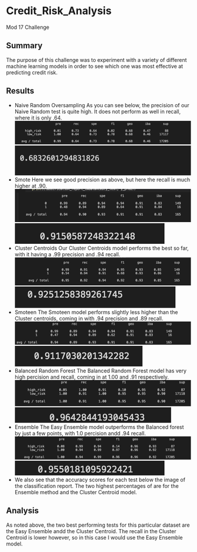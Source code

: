 # Credit_Risk_Analysis
Mod 17 Challenge

## Summary
The purpose of this challenge was to experiment with a variety of different machine learning models in order to see which one was most effective at predicting credit risk.

## Results
* Naive Random Oversampling 
As you can see below, the precision of our Naive Random test is quite high. It does not perform as well in recall, where it is only .64. 
![Naive](Naive.png)
![NaiveA](Accuracies/NaiveA.png)
* Smote
Here we see good precision as above, but here the recall is much higher at .90.
![Smote](Smote.png)
![SmoteA](Accuracies/SmoteA.png)
* Cluster Centroids
Our Cluster Centroids model performs the best so far, with it having a .99 precision and .94 recall. 
![Clusters](Clusters.png)
![ClustersA](Accuracies/ClusterA.png)
* Smoteen
The Smoteen model performs slightly less higher than the Cluster centroids, coming in with .94 precision and .89 recall. 
![Smoteen](Smoteen.png)
![SmoteenA](Accuracies/SmoteenA.png)
* Balanced Random Forest
The Balanced Random Forest model has very high percision and recall, coming in at 1.00 and .91 respectively.
![BalancedForest](BalancedForest.png)
![BalancedA](Accuracies/BalancedA.png)
* Ensemble
The Easy Ensemble model outperforms the Balanced forest by just a few points, with 1.0 percision andd .94 recall. 
![ec](ec.png)
![EasyA](Accuracies/EasyA.png)
* We also see that the accuracy scores for each test below the image of the classification report. The two highest percentages of are for the Ensemble method and the Cluster Centroid model. 

## Analysis
As noted above, the two best performing tests for this particular dataset are the Easy Ensemble andd the Cluster Centroid. The recall in the Cluster Centroid is lower however, so in this case I would use the Easy Ensemble model. 
